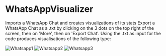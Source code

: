 # WhatsAppVisualizer
Imports a WhatsApp Chat and creates visualizations of its stats
Export a WhatsApp Chat as a .txt by clicking on the 3 dots on the top right of the screen, then on 'More', then on 'Export Chat'. Using the .txt as input for the code produces visualisations of the following type:  

![Whatsapp1](https://user-images.githubusercontent.com/81702110/113300855-00fed480-931c-11eb-8400-bce528e22536.png)
![Whatsapp2](https://user-images.githubusercontent.com/81702110/113300860-01976b00-931c-11eb-9c33-8f60f88708f5.png)
![Whatsapp3](https://user-images.githubusercontent.com/81702110/113300864-02300180-931c-11eb-989a-a2dc027a88e3.png)
